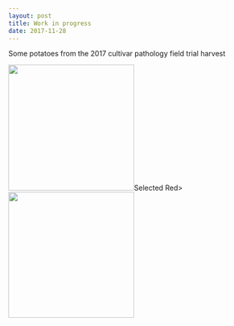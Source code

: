```yaml
---
layout: post
title: Work in progress
date: 2017-11-28
---
```


Some potatoes from the 2017 cultivar pathology field trial harvest


<IMG HEIGHT="250" WIDTH="250" SRC=fjlicht.github.io/images/IMG_2198.JPG>Selected Red>
<IMG HEIGHT="250" WIDTH="250" SRC=fjlicht.github.io/images/IMG_2197.JPG>

